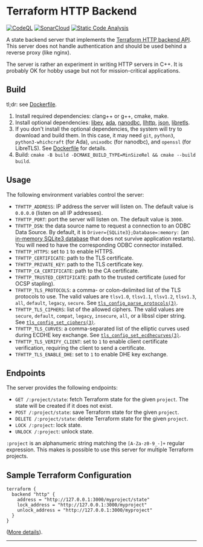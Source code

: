 # Terraform HTTP Backend

[![CodeQL](https://github.com/sjinks/tfhttp/actions/workflows/codeql.yml/badge.svg)](https://github.com/sjinks/tfhttp/actions/workflows/codeql.yml)
[![SonarCloud](https://github.com/sjinks/tfhttp/actions/workflows/sonarcloud.yml/badge.svg)](https://github.com/sjinks/tfhttp/actions/workflows/sonarcloud.yml)
[![Static Code Analysis](https://github.com/sjinks/tfhttp/actions/workflows/static-analysis.yml/badge.svg)](https://github.com/sjinks/tfhttp/actions/workflows/static-analysis.yml)

A state backend server that implements the [Terraform HTTP backend API](https://developer.hashicorp.com/terraform/language/settings/backends/http). This server does not handle authentication and should be used behind a reverse proxy (like nginx).

The server is rather an experiment in writing HTTP servers in C++. It is probably OK for hobby usage but not for mission-critical applications.

## Build

tl;dr: see [Dockerfile](Dockerfile).

1. Install required dependencies: clang++ or g++, cmake, make.
2. Install optional dependencies: [libev](http://dist.schmorp.de/libev/), [ada](https://github.com/ada-url/ada), [nanodbc](https://github.com/nanodbc/nanodbc), [llhttp](https://github.com/nodejs/llhttp), [json](https://github.com/nlohmann/json), [libretls](https://git.causal.agency/libretls).
3. If you don't install the optional dependencies, the system will try to download and build them. In this case, it may need `git`, `python3`, `python3-whichcraft` (for Ada), `unixodbc` (for nanodbc), and `openssl` (for LibreTLS). See [Dockerfile](Dockerfile) for details.
4. Build: `cmake -B build -DCMAKE_BUILD_TYPE=MinSizeRel && cmake --build build`.

## Usage

The following environment variables control the server:
* `TFHTTP_ADDRESS`: IP address the server will listen on. The default value is `0.0.0.0` (listen on all IP‌ addresses).
* `TFHTTP_PORT`: port the server will listen on. The default value is `3000`.
* `TFHTTP_DSN`: the data source name to request a connection to an ODBC Data Source. By default, it is `Driver={SQLite3};Database=:memory:` (an [in-memory SQLite3 database](https://www.sqlite.org/inmemorydb.html) that does not survive application restarts). You will need to have the corresponding ODBC connector installed.
* `TFHTTP_HTTPS`: set to `1` to enable HTTPS.
* `TFHTTP_CERTIFICATE`: path to the TLS certificate.
* `TFHTTP_PRIVATE_KEY`: path to the TLS certificate key.
* `TFHTTP_CA_CERTIFICATE`: path to the CA certificate.
* `TFHTTP_TRUSTED_CERTIFICATE`: path to the trusted certificate (used for OCSP stapling).
* `TFHTTP_TLS_PROTOCOLS`: a comma- or colon-delimited list of the TLS‌ protocols to use. The valid values are `tlsv1.0`, `tlsv1.1`, `tlsv1.2`, `tlsv1.3`, `all`, `default`, `legacy`, `secure`. See [`tls_config_parse_protocols(3)`](https://man.openbsd.org/tls_config_parse_protocols.3).
* `TFHTTP_TLS_CIPHERS`: list of the allowed ciphers. The valid values are `secure`, `default`, `compat`, `legacy`, `insecure`, `all`, or a libssl ciper string. See [`tls_config_set_ciphers(3)`](https://man.openbsd.org/tls_config_set_ciphers.3).
* `TFHTTP_TLS_CURVES`: a comma-separated list of the elliptic curves used during ECDHE key exchange. See [`tls_config_set_ecdhecurves(3)`](https://man.openbsd.org/tls_config_set_ecdhecurves.3).
* `TFHTTP_TLS_VERIFY_CLIENT`: set to `1` to enable client certificate verification, requiring the client to send a certificate.
* `TFHTTP_TLS_ENABLE_DHE`: set to `1` to enable DHE key exchange.

## Endpoints

The server provides the following endpoints:
* `GET /:project/state`: fetch Terraform state for the given `project`. The state will be created if it does not exist.
* `POST /:project/state`: save Terraform state for the given `project`.
* `DELETE /:project/state`: delete Terraform state for the given `project`.
* `LOCK /:project`: lock state.
* `UNLOCK /:project`: unlock state.

`:project` is an alphanumeric string matching the `[A-Za-z0-9_-]+` regular expression. This makes is possible to use this server for multiple Terraform projects.

## Sample Terraform Configuration

```hcl
terraform {
  backend "http" {
    address = "http://127.0.0.1:3000/myproject/state"
    lock_address = "http://127.0.0.1:3000/myproject"
    unlock_address = "http://127.0.0.1:3000/myproject"
  }
}
```

([More details](https://developer.hashicorp.com/terraform/language/settings/backends/http#configuration-variables)).

------


